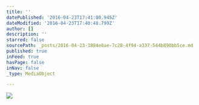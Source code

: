 ```yaml
---
title: ''
datePublished: '2016-04-23T17:41:00.945Z'
dateModified: '2016-04-23T17:40:48.799Z'
author: []
description: ''
starred: false
sourcePath: _posts/2016-04-23-3884e0ae-7c28-4f94-a337-544b890bb5ce.md
published: true
inFeed: true
hasPage: false
inNav: false
_type: MediaObject

---
```

![](https://the-grid-user-content.s3-us-west-2.amazonaws.com/86bd0983-1049-4d1b-ba62-9fa262fdad04.jpg)